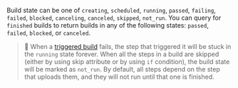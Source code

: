 Build state can be one of `creating`, `scheduled`, `running`, `passed`, `failing`, `failed`, `blocked`, `canceling`, `canceled`, `skipped`, `not_run`.
You can query for `finished` builds to return builds in any of the following states: `passed`, `failed`, `blocked`, or `canceled`.

> 🚧
> When a [triggered build](/docs/pipelines/trigger-step) fails, the step that triggered it will be stuck in the `running` state forever.
> When all the steps in a build are skipped (either by using skip attribute or by using `if` condition), the build state will be marked as `not_run`.
> By default, all steps depend on the step that uploads them, and they will not run until that one is finished. 
